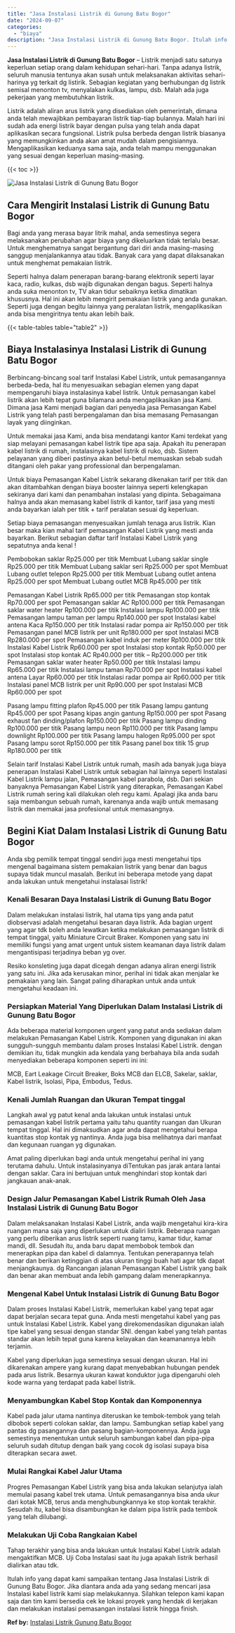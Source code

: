 ```yaml
---
title: "Jasa Instalasi Listrik di Gunung Batu Bogor"
date: "2024-09-07"
categories: 
  - "biaya"
description: "Jasa Instalasi Listrik di Gunung Batu Bogor. Itulah info yang dapat kami sampaikan tentang Jasa Instalasi Listrik di Gunung Batu Bogor. Jika diantara anda ad..."
---
```


**Jasa Instalasi Listrik di Gunung Batu Bogor** – Listrik menjadi satu satunya keperluan setiap orang dalam kehidupan sehari-hari. Tanpa adanya listrik, seluruh manusia tentunya akan susah untuk melaksanakan aktivitas sehari-harinya yg terkait dg listirik. Sebagian kegiatan yang berhubungan dg listrik semisal menonton tv, menyalakan kulkas, lampu, dsb. Malah ada juga pekerjaan yang membutuhkan listrik.

Listrik adalah aliran arus listrik yang disediakan oleh pemerintah, dimana anda telah mewajibkan pembayaran listrik tiap-tiap bulannya. Malah hari ini sudah ada energi listrik bayar dengan pulsa yang telah anda dapat aplikasikan secara fungsional. Listrik pulsa berbeda dengan listrik biasanya yang memungkinkan anda akan amat mudah dalam pengisiannya. Mengaplikasikan keduanya sama saja, anda telah mampu menggunakan yang sesuai dengan keperluan masing-masing.

{{< toc >}}

![Jasa Instalasi Listrik di Gunung Batu Bogor](/images/instalasi-listrik-murah16.png)

## Cara Mengirit Instalasi Listrik di Gunung Batu Bogor

Bagi anda yang merasa bayar litrik mahal, anda semestinya segera melaksanakan perubahan agar biaya yang dikeluarkan tidak terlalu besar. Untuk menghematnya sangat bergantung dari diri anda masing-masing sanggup menjalankannya atau tidak. Banyak cara yang dapat dilaksanakan untuk menghemat pemakaian listrik.

Seperti halnya dalam penerapan barang-barang elektronik seperti layar kaca, radio, kulkas, dsb wajib digunakan dengan bagus. Seperti halnya anda suka menonton tv, TV akan tidur sebaiknya ketika dimatikan khususnya. Hal ini akan lebih mengirit pemakaian listrik yang anda gunakan. Seperti juga dengan begitu lainnya yang peralatan listrik, mengaplikasikan anda bisa mengiritnya tentu akan lebih baik.

{{< table-tables table="table2" >}}

## Biaya Instalasinya Instalasi Listrik di Gunung Batu Bogor

Berbincang-bincang soal tarif Instalasi Kabel Listrik, untuk pemasangannya berbeda-beda, hal itu menyesuaikan sebagian elemen yang dapat mempengaruhi biaya instalasinya kabel listrik. Untuk pemasangan kabel listrik akan lebih tepat guna bilamana anda mengaplikasikan jasa Kami. Dimana jasa Kami menjadi bagian dari penyedia jasa Pemasangan Kabel Listrik yang telah pasti berpengalaman dan bisa memasang Pemasangan layak yang diinginkan.

Untuk memakai jasa Kami, anda bisa mendatangi kantor Kami terdekat yang siap melayani pemasangan kabel listrik tipe apa saja. Apakah itu penerapan kabel listrik di rumah, instalasinya kabel listrik di ruko, dsb. Sistem pelayanan yang diberi pastinya akan betul-betul memuaskan sebab sudah ditangani oleh pakar yang professional dan berpengalaman.

Untuk biaya Pemasangan Kabel Listrik sekarang dikenakan tarif per titik dan akan ditambahkan dengan biaya booster lainnya seperti kelengkapan sekiranya dari kami dan penambahan instalasi yang dipinta. Sebagaimana halnya anda akan memasang kabel listrik di kantor, tarif jasa yang mesti anda bayarkan ialah per titik + tarif peralatan sesuai dg keperluan.

Setiap biaya pemasangan menyesuaikan jumlah tenaga arus listrik. Kian besar maka kian mahal tarif pemasangan Kabel Listrik yang mesti anda bayarkan. Berikut sebagian daftar tarif Instalasi Kabel Listrik yang sepatutnya anda kenal !

Pembobokan saklar Rp25.000 per titik Membuat Lubang saklar single Rp25.000 per titik Membuat Lubang saklar seri Rp25.000 per spot Membuat Lubang outlet telepon Rp25.000 per titik Membuat Lubang outlet antena Rp25.000 per spot Membuat Lubang outlet MCB Rp45.000 per titik

Pemasangan Kabel Listrik Rp65.000 per titik Pemasangan stop kontak Rp70.000 per spot Pemasangan saklar AC Rp100.000 per titik Pemasangan saklar water heater Rp100.000 per titik Instalasi lampu Rp100.000 per titik Pemasangan lampu taman per lampu Rp140.000 per spot Instalasi kabel antena Kaca Rp150.000 per titik Instalasi radar pompa air Rp150.000 per titik Pemasangan panel MCB listrik per unit Rp180.000 per spot Instalasi MCB Rp280.000 per spot Pemasangan kabel induk per meter Rp100.000 per titik Instalasi Kabel Listrik Rp60.000 per spot Instalasi stop kontak Rp50.000 per spot Instalasi stop kontak AC Rp40.000 per titik – Rp200.000 per titik Pemasangan saklar water heater Rp50.000 per titik Instalasi lampu Rp65.000 per titik Instalasi lampu taman Rp70.000 per spot Instalasi kabel antena Layar Rp60.000 per titik Instalasi radar pompa air Rp60.000 per titik Instalasi panel MCB listrik per unit Rp90.000 per spot Instalasi MCB Rp60.000 per spot

Pasang lampu fitting plafon Rp45.000 per titik Pasang lampu gantung Rp45.000 per spot Pasang kipas angin gantung Rp150.000 per spot Pasang exhaust fan dinding/plafon Rp150.000 per titik Pasang lampu dinding Rp100.000 per titik Pasang lampu neon Rp110.000 per titik Pasang lampu downlight Rp100.000 per titik Pasang lampu halogen Rp95.000 per spot Pasang lampu sorot Rp150.000 per titik Pasang panel box titik 15 grup Rp180.000 per titik

Selain tarif Instalasi Kabel Listrik untuk rumah, masih ada banyak juga biaya penerapan Instalasi Kabel Listrik untuk sebagian hal lainnya seperti Instalasi Kabel Listrik lampu jalan, Pemasangan kabel parabola, dsb. Dari sekian banyaknya Pemasangan Kabel Listrik yang diterapkan, Pemasangan Kabel Listrik rumah sering kali dilakukan oleh regu kami. Apalagi jika anda baru saja membangun sebuah rumah, karenanya anda wajib untuk memasang listrik dan memakai jasa profesional untuk memasangnya.

## Begini Kiat Dalam Instalasi Listrik di Gunung Batu Bogor


Anda sbg pemilik tempat tinggal sendiri juga mesti mengetahui tips mengenal bagaimana sistem pemakaian listrik yang benar dan bagus supaya tidak muncul masalah. Berikut ini beberapa metode yang dapat anda lakukan untuk mengetahui instalasai listrik!

### Kenali Besaran Daya Instalasi Listrik di Gunung Batu Bogor

Dalam melakukan instalasi listrik, hal utama tips yang anda patut diobservasi adalah mengetahui besaran daya listrik. Ada bagian urgent yang agar tdk boleh anda lewatkan ketika melakukan pemasangan listrik di tempat tinggal, yaitu Miniature Circuit Braker. Komponen yang satu ini memiliki fungsi yang amat urgent untuk sistem keamanan daya listrik dalam mengantisipasi terjadinya beban yg over.

Resiko konsleting juga dapat dicegah dengan adanya aliran energi listrik yang satu ini. Jika ada kerusakan minor, perihal ini tidak akan menjalar ke pemakaian yang lain. Sangat paling diharapkan untuk anda untuk mengetahui keadaan ini.

### Persiapkan Material Yang Diperlukan Dalam Instalasi Listrik di Gunung Batu Bogor

Ada beberapa material komponen urgent yang patut anda sediakan dalam melakukan Pemasangan Kabel Listrik. Komponen yang digunakan ini akan sungguh-sungguh membantu dalam proses Instalasi Kabel Listrik. dengan demikian itu, tidak mungkin ada kendala yang berbahaya bila anda sudah menyediakan beberapa komponen seperti ini ini:

MCB, Eart Leakage Circuit Breaker, Boks MCB dan ELCB, Sakelar, saklar, Kabel listrik, Isolasi, Pipa, Embodus, Tedus.

### Kenali Jumlah Ruangan dan Ukuran Tempat tinggal

Langkah awal yg patut kenal anda lakukan untuk instalasi untuk pemasangan kabel listrik pertama yaitu tahu quantity ruangan dan Ukuran tempat tinggal. Hal ini dimaksudkan agar anda dapat mengetahui berapa kuantitas stop kontak yg nantinya. Anda juga bisa melihatnya dari manfaat dan kegunaan ruangan yg digunakan.

Amat paling diperlukan bagi anda untuk mengetahui perihal ini yang terutama dahulu. Untuk instalasinyanya diTentukan pas jarak antara lantai dengan saklar. Cara ini bertujuan untuk menghindari stop kontak dari jangkauan anak-anak.

### Design Jalur Pemasangan Kabel Listrik Rumah Oleh Jasa Instalasi Listrik di Gunung Batu Bogor

Dalam melaksanakan Instalasi Kabel Listrik, anda wajib mengetahui kira-kira ruangan mana saja yang diperlukan untuk dialiri listrik. Beberapa ruangan yang perlu diberikan arus listrik seperti ruang tamu, kamar tidur, kamar mandi, dll. Sesudah itu, anda baru dapat membobok tembok dan menerapkan pipa dan kabel di dalamnya. Tentukan penerapannya telah benar dan berikan ketinggian di atas ukuran tinggi buah hati agar tdk dapat menjangkaunya. dg Rancangan jalanan Pemasangan Kabel Listrik yang baik dan benar akan membuat anda lebih gampang dalam menerapkannya.

### Mengenal Kabel Untuk Instalasi Listrik di Gunung Batu Bogor

Dalam proses Instalasi Kabel Listrik, memerlukan kabel yang tepat agar dapat berjalan secara tepat guna. Anda mesti mengetahui kabel yang pas untuk Instalasi Kabel Listrik. Kabel yang direkomendasikan digunakan ialah tipe kabel yang sesuai dengan standar SNI. dengan kabel yang telah pantas standar akan lebih tepat guna karena kelayakan dan keamanannya lebih terjamin.

Kabel yang diperlukan juga semestinya sesuai dengan ukuran. Hal ini dikarenakan ampere yang kurang dapat menyebabkan hubungan pendek pada arus listrik. Besarnya ukuran kawat konduktor juga dipengaruhi oleh kode warna yang terdapat pada kabel listrik.

### Menyambungkan Kabel Stop Kontak dan Komponennya

Kabel pada jalur utama nantinya diteruskan ke tembok-tembok yang telah dibobok seperti colokan saklar, dan lampu. Sambungkan setiap kabel yang pantas dg pasangannya dan pasang bagian-komponennya. Anda juga semestinya menentukan untuk seluruh sambungan kabel dan pipa-pipa seluruh sudah ditutup dengan baik yang cocok dg isolasi supaya bisa diterapkan secara awet.

### Mulai Rangkai Kabel Jalur Utama

Progres Pemasangan Kabel Listrik yang bisa anda lakukan selanjutya ialah memulai pasang kabel trek utama. Untuk pemasangannya bisa anda ukur dari kotak MCB, terus anda menghubungkannya ke stop kontak terakhir. Sesudah itu, kabel bisa disambungkan ke dalam pipa listrik pada tembok yang telah dilubangi.

### Melakukan Uji Coba Rangkaian Kabel

Tahap terakhir yang bisa anda lakukan untuk Instalasi Kabel Listrik adalah mengaktifkan MCB. Uji Coba Instalasi saat itu juga apakah listrik berhasil dialirkan atau tdk.

Itulah info yang dapat kami sampaikan tentang Jasa Instalasi Listrik di Gunung Batu Bogor. Jika diantara anda ada yang sedang mencari jasa Instalasi kabel listrik kami siap melakukannya. Silahkan telepon kami kapan saja dan tim kami bersedia cek ke lokasi proyek yang hendak di kerjakan dan melakukan instalasi pemasangan instalasi listrik hingga finish.

**Ref by:** [Instalasi Listrik Gunung Batu Bogor](https://id.wikipedia.org/wiki/Instalasi)
